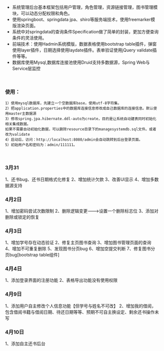 *   系统管理后台基本框架包括用户管理，角色管理，资源链接管理，图书管理模块，可以动态分配权限和角色。
*   使用springboot、springdata jpa、shiro等服务端技术，使用freemarker模版渲染页面。
*   系统中对springdata的查询条件Specification做了简单的封装，更加方便查询条件的灵活使用。
*   前端技术：使用Hadmin系统模版，数据表格使用bootstrap table插件，弹窗使用layer插件，日期选择使用laydate插件。表单验证使用jQuery validate插件等等。
*   数据库使用Mysql,数据库连接池使用Druid支持多数据源，Spring Web与Service层监控

 
### 使用：
    1）使用mysql数据库，先建立一个空数据库base，使用utf-8字符集。
    2）把application.properties中的数据库连接信息修改成自己数据库的连接信息。默认使用master主数据源
    3）修改spring.jpa.hibernate.ddl-auto为create，目的是让系统自动建表同时初始化相关集成数据。
    如果不需要自动初始化数据，可以删除resource目录下的managesystemdb.sql文件。或者改为validate
    4）启动后，访问：http://localhost:8080/admin会自动跳转到后台登录页面。
    5）初始用户名和密码为：admin/111111。

 
### 3月31
1、还书bug、还书日期格式化修复
2、增加统计欠款
3、改善UI显示
4、增加多数据源支持
### 4月2日
1、增加密码尝试次数限制
2、删除逻辑变更--->设置一个删除标志位
3、添加对删除或锁定的恢复
### 4月3日
1、增加学号存在动态验证
2、修复主页图书查询
3、增加图书管理页面的查询
4、增加不可重复删除
5、发现图书分页bug
6、增加空提交判断
7、修复图书分页bug[bootstrap table组件]
### 4月4日
1、添加登录界面的注册功能
2、表格导出功能没有使用权限
### 4月9日
1、添加用户自主修改个人信息功能【但学号与姓名不可改】
2、增加我的借阅，包含借阅书籍与借阅日期、待还日期等等、预期不可自主换设定、剩余还书操作未写
### 4月10日
1、添加自主还书后台
